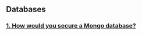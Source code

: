 ## Databases

### [1. How would you secure a Mongo database?]()

<link rel="stylesheet" type="text/css" href="{{ "/assets/css/dark-mode-override.css?v=" | append: site.github.build_revision | relative_url }}">
